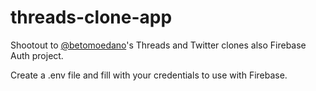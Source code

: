 # threads-clone-app
Shootout to [@betomoedano](https://github.com/betomoedano)'s Threads and Twitter clones also Firebase Auth project.

Create a .env file and fill with your credentials to use with Firebase.
